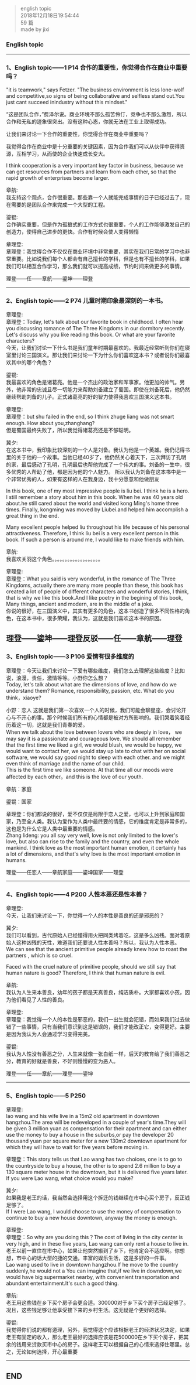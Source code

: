 > english topic  
> 2018年12月18日19:54:44         
> 59 篇  
>made by jixi  

### English topic  


----------

### 1、English topic——1 P14 合作的重要性，你觉得合作在商业中重要吗？  

"it is teamwork," says Fetzer. "The business environment is less lone-wolf and competitive,so signs of being collaborative and selfless stand out.You just cant succeed inindustry without this mindset."  

“这是团队合作，”费泽尔说。商业环境不那么孤苦伶仃，竞争也不那么激烈，所以合作和无私的迹象很突出。没有这种心态，你就无法在工业上取得成功。  

让我们来讨论一下合作的重要性，你觉得合作在商业中重要吗？  



我觉得合作在商业中是十分重要的关键因素，因为合作我们可以从伙伴中获得资源，互相学习，从而使的企业快速成长变大。  

I think cooperation is a very important key factor in business, because we can get resources from partners and learn from each other, so that the rapid growth of enterprises become larger.    

章航:  
我支持这个观点，合作很重要。那些靠一个人就能完成事情的日子已经过去了，现在需要的是团队合作来完成一个大型的工程。  

鎏锟:  
合作确实重要，但是作为孤狼式的工作方式也很重要，个人的工作能够激发自己的创造力，使得自己进步的更快。合作有时候会使人变得懒惰  

章理登:  
章理登：我觉得合作不仅仅在商业环境中非常重要，其实在我们日常的学习中也非常重要。比如说我们每个人都会有自己擅长的学科，但是也有不擅长的学科，如果我们可以相互合作学习，那么我们就可以提高成绩，节约时间来做更多的事情。  


理登——任——章航——鎏坤——理登  


----------
### 2、English topic——2 P74 儿童时期印象最深刻的一本书。  

章理登:  
章理登：Today, let's talk about our favorite book in childhood. I often hear you discussing romance of The Three Kingdoms in our dormitory recently. Let's discuss why you like reading this book. Or what are your favorite characters?  
今天，让我们讨论一下什么书是我们童年时期最喜欢的。我最近经常听到你们在寝室里讨论三国演义。那让我们来讨论一下为什么你们喜欢这本书？或者说你们最喜欢其中的哪个角色？  

鎏锟:  
我最喜欢的角色是诸葛亮。他是一个杰出的政治家和军事家。他更加的帅气。另外，他非常的忠诚且尽一切能力来帮助刘备建立了蜀国。即使在刘备死后，他仍然继续帮助刘备的儿子。正式诸葛亮的好的智力使得我喜欢三国演义这本书。  

章理登:  
章理登：but shu failed in the end, so I think zhuge liang was not smart enough. How about you,zhanghang?  
但是蜀国最终失败了，所以我觉得诸葛亮还是不够聪明。  

冀夕:  
在这本书中，我印象比较深刻的一个人是刘备。我认为他是一个英雄。我仍记得书里的关于他的一个故事。当他已经40岁了，他仍然关心着天下，三次拜访了孔明的家，最后感动了孔明，孔明最后也帮他完成了一个伟大的事。刘备的一生中，很多优秀的人帮助了他，都是因为他的个人魅力。
所以我认为刘备在这本书中是一个非常优秀的人，如果有这样的人在我身边，我十分愿意和他做朋友  

In this book, one of my most impressive people is liu bei. I think he is a hero. I still remember a story about him in this book. When he was 40 years old about.he still cared about the world and visited kong Ming's home three times. Finally, kongming was moved by Liubei.and helped him accomplish a great thing in the end.  

Many excellent people helped liu throughout his life because of his personal attractiveness.
Therefore, I think liu bei is a very excellent person in this book. If such a person is around me, I would like to make friends with him.  

章航:  
我喜欢关羽这个角色。。。。。。。。。。。。。。。。。。。  

章理登:  
章理登：What you said is very wonderful, in the romance of The Three Kingdoms, actually there are many more people than these, this book has created a lot of people of different characters and wonderful stories, I think, that is why we like this book.And I like poetry in the begining of this book, Many things, ancient and modern, are in the middle of a joke.  
你说的很好，在三国演义中，其实有更多的角色，这本书创造了很多不同性格的角色，在这本书中，很多荣耀，我认为，这就是我们喜欢这本书的原因。  

理登——鎏坤——理登反驳——任——章航——理登  
----------


### 3、English topic——3 P106 爱情有很多维度的  

章理登：今天让我们来讨论一下爱有哪些维度，我们怎么去理解这些维度？比如说，浪漫，责任，激情等等。小野你怎么想？  
Today, let's talk about what are the dimensions of love, and how do we understand them? Romance, responsibility, passion, etc. What do you think，xiaoye?  

小野：恋人
这就是我们第一次喜欢一个人的时候，我们可能会聊星座，会讨论开心与不开心的事。那个时候我们所有的心情都是被对方所影响的。我们哭着笑着经历着这一切，这就是我们青春的爱。  
When we talk about the love between lovers who are deeply in love， we may say it is a passionate and courageous love.
We should all remember that the first time we liked a girl, we would blush, we would be happy, we would want to contact her, we would stay up late to chat with her on social software, we would say good night to sleep with each other. and we might even think of marriage and the name of our child.  
This is the first time we like someone. At that time all our moods were affected by each other。and this is the love of our youth.  

章航：家庭

鎏锟：国家

章理登：你们都说的很好，爱不仅仅是局限于恋人之爱，也可以上升到家庭和国家，乃至全人类。我认为爱作为人类中最终要的情感，它的维度肯定是非常多的，这也是为什么它是人类中最重要的情感。  
Zhang lideng: you all say very well, love is not only limited to the lover's love, but also can rise to the family and the country, and even the whole mankind. I think love as the most important human emotion, it certainly has a lot of dimensions, and that's why love is the most important emotion in humans.  

理登——任恋人——章航家庭——鎏坤国家——理登  

----------
### 4、English topic——4 P200 人性本恶还是性本善？  
章理登:  
今天，让我们来讨论一下，你觉得一个人的本性是善良的还是邪恶的？  

冀夕:  
我们可以看到，古代原始人已经懂得用火把同类烤着吃，这是多么凶残。面对着原始人这种凶残的天性，难道我们还要说人性本善吗？所以，我认为人性本恶。  
We can see that the ancient primitive people already knew how to roast the partners , which is so cruel.  

Faced with the cruel nature of primitive people, should we still say that human nature is good? Therefore, I think that human nature is evil.  

章航:  
我认为人生来本善良，幼年的孩子都是天真善良，纯洁质朴。大家都喜欢小孩，因为他们看见了人性的善良。  

章理登:  
章理登：我觉得一个人的本性是邪恶的，我们一出生就会犯错，而如果我们过去做错了一些事情，只有当我们意识到这是错误的，我们才能改正它，变得更好。主要是因为我认为人会通过学习变得完美。  

鎏锟:  
我认为人性没有善恶之分，人生来就像一张白纸一样，后天的教育给了我们善恶之分，教育的好就是善良，不好则慢慢的变为恶人。  

理登——任——章航——理登——鎏坤  

----------
### 5、English topic——5 P250  

章理登:  
lao wang and his wife live in a 15m2 old apartment in downtown hangzhou.The area will be redeveloped in a couple of year's time.They will be given 3 million yuan as compensation for their apartment and can either use the money to buy a house in the suburbs,or pay the developer 20 thousand yuan per square meter for a new 130m2 downtown apartment for which they will have to wait for five years before moving in.  

章理登：This story tells us that Lao wang has two choices, one is to go to the countryside to buy a house, the other is to spend 2.6 million to buy a 130 square meter house in the downtown, but it is delivered five years later.
If you were Lao wang, what choice would you make?  

冀夕:  
如果我是老王的话，我当然会选择用这个拆迁的钱继续在市中心买个房子，反正钱足够了。  
If I were Lao wang, I would choose to use the money of compensation to continue to buy a new house downtown, anyway the money is enough.  

章理登:  
章理登：So why are you doing this？The cost of living in the city center is very high, and in these five years, Lao wang can only rent a house to live in.  
老王以前一直住在市中心，如果让他突然搬到了乡下，他肯定会不适应啊。你想想，市中心的话大型的捷的交通，丰富的娱乐生活，这是多好的一件事。  
Lao wang used to live in downtown hangzhou.If he move to the country suddenly,he would not a
You can imagine that,if we live in downdown,we would have big supermarket nearby, with convenient transportation and abundant entertainment.It's such a good thing.  


章航:  
老王用这些钱在乡下买个房子会更合适。300000对于乡下买个房子已经足够了。况且，这些钱足够让他享受接下来的乡村生活。这无疑是个更好的选择。  

鎏锟:  
我觉得你们说的都有道理，另外，我觉得这个应该根据老王的经济状况决定，如果老王有固定的收入，那么老王最好的选择应该是花500000在乡下买个房子，把其余的钱用来贷款买市中心的房子。这样老王可以根据自己的心情来选择住哪里。总之，无论如何选择，开心最重要  



----------


## END

